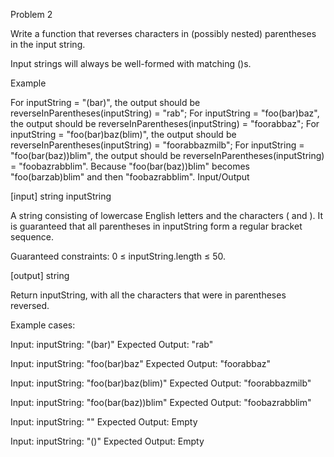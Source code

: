 
Problem 2

Write a function that reverses characters in (possibly nested) parentheses in the input string.

Input strings will always be well-formed with matching ()s.

Example

For inputString = "(bar)", the output should be
reverseInParentheses(inputString) = "rab";
For inputString = "foo(bar)baz", the output should be
reverseInParentheses(inputString) = "foorabbaz";
For inputString = "foo(bar)baz(blim)", the output should be
reverseInParentheses(inputString) = "foorabbazmilb";
For inputString = "foo(bar(baz))blim", the output should be
reverseInParentheses(inputString) = "foobazrabblim".
Because "foo(bar(baz))blim" becomes "foo(barzab)blim" and then "foobazrabblim".
Input/Output

[input] string inputString

A string consisting of lowercase English letters and the characters ( and ). It is guaranteed that all parentheses in inputString form a regular bracket sequence.

Guaranteed constraints:
0 ≤ inputString.length ≤ 50.

[output] string

Return inputString, with all the characters that were in parentheses reversed.

Example cases:

Input: inputString: "(bar)"
Expected Output: "rab"

Input: inputString: "foo(bar)baz"
Expected Output: "foorabbaz"

Input: inputString: "foo(bar)baz(blim)"
Expected Output: "foorabbazmilb"

Input: inputString: "foo(bar(baz))blim"
Expected Output: "foobazrabblim"

Input: inputString: ""
Expected Output: Empty

Input: inputString: "()"
Expected Output: Empty
